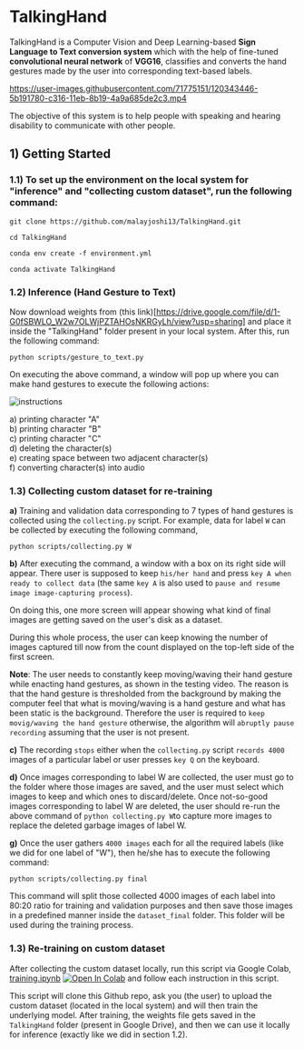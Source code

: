 # TalkingHand
TalkingHand is a Computer Vision and Deep Learning-based **Sign Language to Text conversion system** which with the help of fine-tuned **convolutional neural network** of **VGG16**, classifies and converts the hand gestures made by the user into corresponding text-based labels. 

https://user-images.githubusercontent.com/71775151/120343446-5b191780-c316-11eb-8b19-4a9a685de2c3.mp4

The objective of this system is to help people with speaking and hearing disability to communicate with other people.

## 1) Getting Started

### 1.1) To set up the environment on the local system for **"inference"** and **"collecting custom dataset"**, run the following command:

```
git clone https://github.com/malayjoshi13/TalkingHand.git

cd TalkingHand

conda env create -f environment.yml

conda activate TalkingHand
```

### 1.2) Inference (Hand Gesture to Text)

Now download weights from (this link)[https://drive.google.com/file/d/1-G0fSBWLO_W2w7OLWjPZTAHOsNKRGyLh/view?usp=sharing] and place it inside the "TalkingHand" folder present in your local system. After this, run the following command:

```
python scripts/gesture_to_text.py
```

On executing the above command, a window will pop up where you can make hand gestures to execute the following actions: <br>
 
![instructions](https://user-images.githubusercontent.com/71775151/147411597-b9ce18f7-ef47-48a4-8e8b-0dc10e626610.jpg)

a) printing character "A" <br>
b) printing character "B" <br>
c) printing character "C" <br>
d) deleting the character(s) <br>
e) creating space between two adjacent character(s) <br>
f) converting character(s) into audio <be>

### 1.3) Collecting custom dataset for re-training
**a)** Training and validation data corresponding to 7 types of hand gestures is collected using the ```collecting.py``` script. For example, data for label ```W``` can be collected by executing the following command,

```
python scripts/collecting.py W
``` 

**b)** After executing the command, a window with a box on its right side will appear. There user is supposed to keep ```his/her hand``` and press ```key A when ready to collect data``` (the same ```key A``` is also used to ```pause and resume image image-capturing process```). 

On doing this, one more screen will appear showing what kind of final images are getting saved on the user's disk as a dataset. 

During this whole process, the user can keep knowing the number of images captured till now from the count displayed on the top-left side of the first screen.

**Note**: The user needs to constantly keep moving/waving their hand gesture while enacting hand gestures, as shown in the testing video. The reason is that the hand gesture is thresholded from the background by making the computer feel that what is moving/waving is a hand gesture and what has been static is the background. Therefore the user is required to ```keep movig/waving the hand gesture``` otherwise, the algorithm will ```abruptly pause recording``` assuming that the user is not present.

**c)** The recording ```stops``` either when the ```collecting.py``` script ```records 4000``` images of a particular label or user presses ```key Q``` on the keyboard. 

**d)** Once images corresponding to label W are collected, the user must go to the folder where those images are saved, and the user must select which images to keep and which ones to discard/delete. Once not-so-good images corresponding to label W are deleted, the user should re-run the above command of ```python collecting.py W```to capture more images to replace the deleted garbage images of label W. 

**g)** Once the user gathers ```4000 images``` each for all the required labels (like we did for one label of "W"), then he/she has to execute the following command:

```
python scripts/collecting.py final
```

This command will split those collected 4000 images of each label into 80:20 ratio for training and validation purposes and then save those images in a  predefined manner inside the ```dataset_final``` folder. This folder will be used during the training process.

### 1.3) Re-training on custom dataset

After collecting the custom dataset locally, run this script via Google Colab, [training.ipynb](https://github.com/malayjoshi13/TalkingHand/blob/main/scripts/training.ipynb) [![Open In Colab](https://colab.research.google.com/assets/colab-badge.svg)](https://colab.research.google.com/github/malayjoshi13/TalkingHand/blob/main/scripts/training.ipynb) and follow each instruction in this script. 

This script will clone this Github repo, ask you (the user) to upload the custom dataset (located in the local system) and will then train the underlying model. After training, the weights file gets saved in the ```TalkingHand``` folder (present in Google Drive), and then we can use it locally for inference (exactly like we did in section 1.2).
